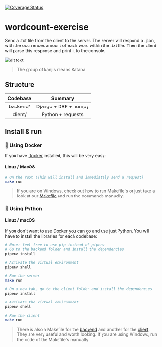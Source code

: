 
[![Coverage Status](https://coveralls.io/repos/github/jalvaradosegura/wordcount-exercise/badge.svg?branch=main)](https://coveralls.io/github/jalvaradosegura/wordcount-exercise?branch=main)

# wordcount-exercise
Send a .txt file from the client to the server. The server will respond a .json, with the ocurrences amount of each word within the .txt file. Then the client will parse this response and print it to the console.

![alt text](https://i.imgur.com/kF3aIhK.png)
> The group of kanjis means Katana

## Structure

| Codebase               |      Summary              |
| :--------------------: | :-----------------------: |
| backend/               |      Django + DRF + numpy |
| client/                |      Python + requests    |

## Install & run
### 🐳 Using Docker
If you have [Docker](https://docs.docker.com/engine/install/) installed, this will be very easy:

#### Linux / MacOS
```sh
# On the root (This will install and immediately send a request)
make run
```

> If you are on Windows, check out how to run Makefile's or just take a look at our [Makefile](https://github.com/jalvaradosegura/wordcount-exercise/blob/main/Makefile) and run the commands manually.

### 🐍 Using Python
#### Linux / macOS
If you don't want to use Docker you can go and use just Python. You will have to install the libraries for each codebase:
```sh
# Note: feel free to use pip instead of pipenv
# Go to the backend folder and install the dependencies
pipenv install

# Activate the virtual environment
pipenv shell

# Run the server
make run

# On a new tab, go to the client folder and install the dependencies
pipenv install

# Activate the virtual environment
pipenv shell

# Run the client
make run
```
> There is also a Makefile for the [backend](https://github.com/jalvaradosegura/wordcount-exercise/blob/main/backend/Makefile) and another for the [client](https://github.com/jalvaradosegura/wordcount-exercise/blob/main/client/Makefile). They are very useful and worth looking. If you are using Windows, run the code of the Makefile's manually

